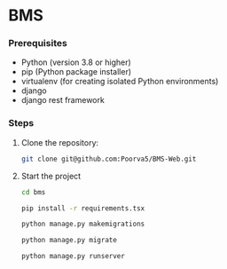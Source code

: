 # BMS 

### Prerequisites

- Python (version 3.8 or higher)
- pip (Python package installer)
- virtualenv (for creating isolated Python environments)
- django
- django rest framework


### Steps

1. Clone the repository:

    ```sh
    git clone git@github.com:Poorva5/BMS-Web.git
    ```

2. Start the project
    
    ```sh
   cd bms

   pip install -r requirements.tsx

   python manage.py makemigrations 

   python manage.py migrate

   python manage.py runserver

    ```





